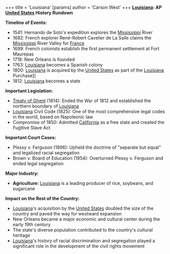 +++
 title = 'Louisiana'
[params]
	author = 'Carson West'
+++
**[Louisiana](./../louisiana/): AP [United States](./../united-states/) History Rundown**

**Timeline of Events:**

* 1541: Hernando de Soto's expedition explores the [Mississippi](./../mississippi/) River
* 1682: French explorer René-Robert Cavelier de La Salle claims the [Mississippi](./../mississippi/) River Valley for [France](./../france/)
* 1699: French colonists establish the first permanent settlement at Fort Maurepas
* 1718: New Orleans is founded
* 1763: [Louisiana](./../louisiana/) becomes a Spanish colony
* 1800: [Louisiana](./../louisiana/) is acquired by the [United States](./../united-states/) as part of the [Louisiana](./../louisiana/) Purchase]]
* 1812: [Louisiana](./../louisiana/) becomes a state

**Important Legislation:**

* [Treaty of Ghent](./../treaty-of-ghent/) (1814): Ended the War of 1812 and established the northern boundary of [Louisiana](./../louisiana/)
* [Louisiana](./../louisiana/) Civil Code (1825): One of the most comprehensive legal codes in the world, based on Napoleonic law
* Compromise of 1850: Admitted [California](./../california/) as a free state and created the Fugitive Slave Act

**Important Court Cases:**

* Plessy v. Ferguson (1896): Upheld the doctrine of "separate but equal" and legalized racial segregation
* Brown v. Board of Education (1954): Overturned Plessy v. Ferguson and ended legal segregation

**Major Industry:**

* **Agriculture:** [Louisiana](./../louisiana/) is a leading producer of rice, soybeans, and sugarcane

**Impact on the Rest of the Country:**

* [Louisiana](./../louisiana/)'s acquisition by the [United States](./../united-states/) doubled the size of the country and paved the way for westward expansion
* New Orleans became a major economic and cultural center during the early 19th century
* The state's diverse population contributed to the country's cultural heritage
* [Louisiana](./../louisiana/)'s history of racial discrimination and segregation played a significant role in the development of the civil rights movement
